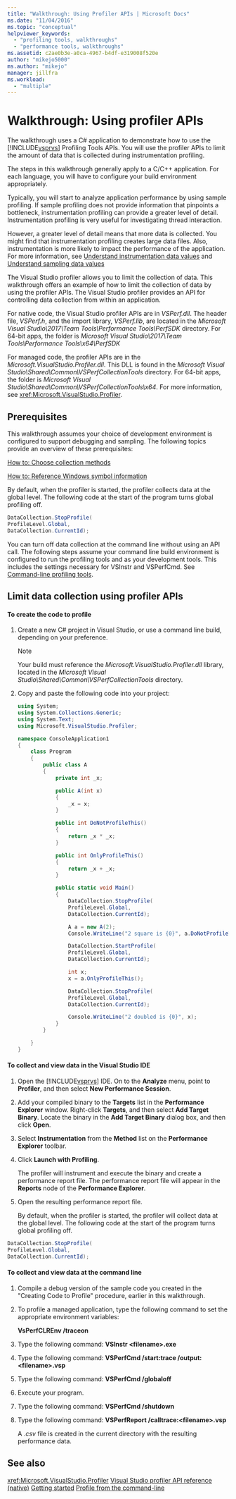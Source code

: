 ```yaml
---
title: "Walkthrough: Using Profiler APIs | Microsoft Docs"
ms.date: "11/04/2016"
ms.topic: "conceptual"
helpviewer_keywords:
  - "profiling tools, walkthroughs"
  - "performance tools, walkthroughs"
ms.assetid: c2ae0b3e-a0ca-4967-b4df-e319008f520e
author: "mikejo5000"
ms.author: "mikejo"
manager: jillfra
ms.workload:
  - "multiple"
---
```

# Walkthrough: Using profiler APIs

The walkthrough uses a C# application to demonstrate how to use the [!INCLUDE[vsprvs](../code-quality/includes/vsprvs_md.md)] Profiling Tools APIs. You will use the profiler APIs to limit the amount of data that is collected during instrumentation profiling.

 The steps in this walkthrough generally apply to a C/C++ application. For each language, you will have to configure your build environment appropriately.

 Typically, you will start to analyze application performance by using sample profiling. If sample profiling does not provide information that pinpoints a bottleneck, instrumentation profiling can provide a greater level of detail. Instrumentation profiling is very useful for investigating thread interaction.

 However, a greater level of detail means that more data is collected. You might find that instrumentation profiling creates large data files. Also, instrumentation is more likely to impact the performance of the application. For more information, see [Understand instrumentation data values](../profiling/understanding-instrumentation-data-values.md) and [Understand sampling data values](../profiling/understanding-sampling-data-values.md)

 The Visual Studio profiler allows you to limit the collection of data. This walkthrough offers an example of how to limit the collection of data by using the profiler APIs. The Visual Studio profiler provides an API for controlling data collection from within an application.

 For native code, the Visual Studio profiler APIs are in *VSPerf.dll*. The header file, *VSPerf.h*, and the import library, *VSPerf.lib*, are located in the *Microsoft Visual Studio\2017\Team Tools\Performance Tools\PerfSDK* directory.  For 64-bit apps, the folder is *Microsoft Visual Studio\2017\Team Tools\Performance Tools\x64\PerfSDK*

 For managed code, the profiler APIs are in the *Microsoft.VisualStudio.Profiler.dll*. This DLL is found in the *Microsoft Visual Studio\Shared\Common\VSPerfCollectionTools* directory. For 64-bit apps, the folder is *Microsoft Visual Studio\Shared\Common\VSPerfCollectionTools\x64*. For more information, see <xref:Microsoft.VisualStudio.Profiler>.



## Prerequisites
 This walkthrough assumes your choice of development environment is configured to support debugging and sampling. The following topics provide an overview of these prerequisites:

 [How to: Choose collection methods](../profiling/how-to-choose-collection-methods.md)

 [How to: Reference Windows symbol information](../profiling/how-to-reference-windows-symbol-information.md)

 By default, when the profiler is started, the profiler collects data at the global level. The following code at the start of the program turns global profiling off.

```csharp
DataCollection.StopProfile(
ProfileLevel.Global,
DataCollection.CurrentId);
```

 You can turn off data collection at the command line without using an API call. The following steps assume your command line build environment is configured to run the profiling tools and as your development tools. This includes the settings necessary for VSInstr and VSPerfCmd. See [Command-line profiling tools](../profiling/using-the-profiling-tools-from-the-command-line.md).

## Limit data collection using profiler APIs

#### To create the code to profile

1.  Create a new C# project in Visual Studio, or use a command line build, depending on your preference.

    > [!NOTE]
    >  Your build must reference the *Microsoft.VisualStudio.Profiler.dll* library, located in the *Microsoft Visual Studio\Shared\Common\VSPerfCollectionTools* directory.

2.  Copy and paste the following code into your project:

    ```csharp
    using System;
    using System.Collections.Generic;
    using System.Text;
    using Microsoft.VisualStudio.Profiler;

    namespace ConsoleApplication1
    {
        class Program
        {
            public class A
            {
                private int _x;

                public A(int x)
                {
                    _x = x;
                }

                public int DoNotProfileThis()
                {
                    return _x * _x;
                }

                public int OnlyProfileThis()
                {
                    return _x + _x;
                }

                public static void Main()
                {
                    DataCollection.StopProfile(
                    ProfileLevel.Global,
                    DataCollection.CurrentId);

                    A a = new A(2);
                    Console.WriteLine("2 square is {0}", a.DoNotProfileThis());

                    DataCollection.StartProfile(
                    ProfileLevel.Global,
                    DataCollection.CurrentId);

                    int x;
                    x = a.OnlyProfileThis();

                    DataCollection.StopProfile(
                    ProfileLevel.Global,
                    DataCollection.CurrentId);

                    Console.WriteLine("2 doubled is {0}", x);
                }
            }

        }
    }
    ```

#### To collect and view data in the Visual Studio IDE

1. Open the [!INCLUDE[vsprvs](../code-quality/includes/vsprvs_md.md)] IDE. On to the **Analyze** menu, point to **Profiler**, and then select **New Performance Session**.

2. Add your compiled binary to the **Targets** list in the **Performance Explorer** window. Right-click **Targets**, and then select **Add Target Binary**. Locate the binary in the **Add Target Binary** dialog box, and then click **Open**.

3. Select **Instrumentation** from the **Method** list on the **Performance Explorer** toolbar.

4. Click **Launch with Profiling**.

    The profiler will instrument and execute the binary and create a performance report file. The performance report file will appear in the **Reports** node of the **Performance Explorer**.

5. Open the resulting performance report file.

   By default, when the profiler is started, the profiler will collect data at the global level. The following code at the start of the program turns global profiling off.

```csharp
DataCollection.StopProfile(
ProfileLevel.Global,
DataCollection.CurrentId);
```

#### To collect and view data at the command line

1.  Compile a debug version of the sample code you created in the "Creating Code to Profile" procedure, earlier in this walkthrough.

2.  To profile a managed application, type the following command to set the appropriate environment variables:

     **VsPerfCLREnv /traceon**

3.  Type the following command: **VSInstr \<filename>.exe**

4.  Type the following command: **VSPerfCmd /start:trace /output:\<filename>.vsp**

5.  Type the following command: **VSPerfCmd /globaloff**

6.  Execute your program.

7.  Type the following command: **VSPerfCmd /shutdown**

8.  Type the following command: **VSPerfReport /calltrace:\<filename>.vsp**

     A .*csv* file is created in the current directory with the resulting performance data.

## See also
 <xref:Microsoft.VisualStudio.Profiler>
 [Visual Studio profiler API reference (native)](../profiling/visual-studio-profiler-api-reference-native.md)
 [Getting started](../profiling/getting-started-with-performance-tools.md)
 [Profile from the command-line](../profiling/using-the-profiling-tools-from-the-command-line.md)
